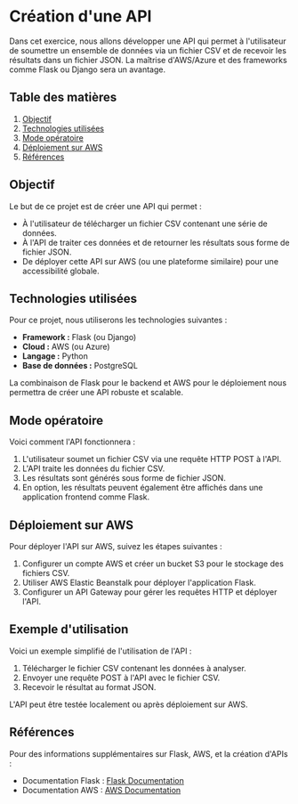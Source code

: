 # Création d'une API

Dans cet exercice, nous allons développer une API qui permet à l'utilisateur de soumettre un ensemble de données via un fichier CSV et de recevoir les résultats dans un fichier JSON. La maîtrise d'AWS/Azure et des frameworks comme Flask ou Django sera un avantage.

## Table des matières

1. [Objectif](#objectif)
2. [Technologies utilisées](#technologies-utilisees)
3. [Mode opératoire](#mode-operatoire)
4. [Déploiement sur AWS](#deploiement-sur-aws)
5. [Références](#references)

<a name="objectif"></a>
## Objectif

Le but de ce projet est de créer une API qui permet :

- À l'utilisateur de télécharger un fichier CSV contenant une série de données.
- À l'API de traiter ces données et de retourner les résultats sous forme de fichier JSON.
- De déployer cette API sur AWS (ou une plateforme similaire) pour une accessibilité globale.

<a name="technologies-utilisees"></a>
## Technologies utilisées

Pour ce projet, nous utiliserons les technologies suivantes :

- **Framework :** Flask (ou Django)
- **Cloud :** AWS (ou Azure)
- **Langage :** Python
- **Base de données :** PostgreSQL

La combinaison de Flask pour le backend et AWS pour le déploiement nous permettra de créer une API robuste et scalable.

<a name="mode-operatoire"></a>
## Mode opératoire

Voici comment l'API fonctionnera :

1. L'utilisateur soumet un fichier CSV via une requête HTTP POST à l'API.
2. L'API traite les données du fichier CSV.
3. Les résultats sont générés sous forme de fichier JSON.
4. En option, les résultats peuvent également être affichés dans une application frontend comme Flask.


<a name="deploiement-sur-aws"></a>
## Déploiement sur AWS

Pour déployer l'API sur AWS, suivez les étapes suivantes :

1. Configurer un compte AWS et créer un bucket S3 pour le stockage des fichiers CSV.
2. Utiliser AWS Elastic Beanstalk pour déployer l'application Flask.
3. Configurer un API Gateway pour gérer les requêtes HTTP et déployer l'API.

<a name="exemple-dutilisation"></a>
## Exemple d'utilisation

Voici un exemple simplifié de l'utilisation de l'API :

1. Télécharger le fichier CSV contenant les données à analyser.
2. Envoyer une requête POST à l'API avec le fichier CSV.
3. Recevoir le résultat au format JSON.

L'API peut être testée localement ou après déploiement sur AWS.

<a name="references"></a>
## Références

Pour des informations supplémentaires sur Flask, AWS, et la création d'APIs :

- Documentation Flask : [Flask Documentation](https://flask.palletsprojects.com/)
- Documentation AWS : [AWS Documentation](https://docs.aws.amazon.com/)


